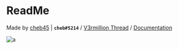 # ReadMe
Made by [cheb45](https://v3rmillion.net/member.php?action=profile&uid=372628) | **`cheb#5214`** / [V3rmillion Thread](https://v3rmillion.net/showthread.php?tid=1027980) / [Documentation](https://gitlab.com/0x45.xyz/droplib)

![a](https://external-content.duckduckgo.com/iu/?u=https%3A%2F%2Fi.imgur.com%2FyceezTh.png)
